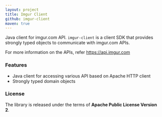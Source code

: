 ```yaml
---
layout: project
title: Imgur Client
github: imgur-client
maven: true
---
```


Java client for imgur.com API. `imgur-client` is a client SDK that provides strongly typed objects to 
communicate with imgur.com APIs.

For more information on the APIs, refer https://api.imgur.com

### Features

* Java client for accessing various API based on Apache HTTP client
* Strongly typed domain objects

### License

The library is released under the terms of **Apache Public License Version 2**.
